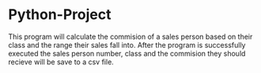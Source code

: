 # Python-Project
This program will calculate the commision of a sales person based on their class and the range their sales fall into.
After the program is successfully executed the sales person number, class and the commision they should recieve will be
save to a csv file.
